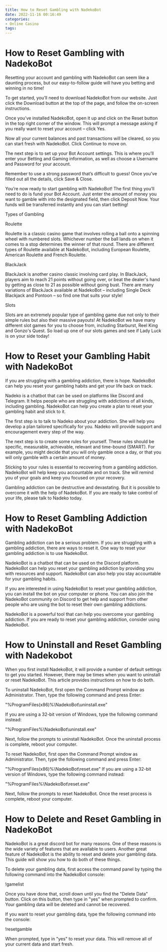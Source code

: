 ```yaml
---
title: How to Reset Gambling with NadekoBot 
date: 2022-11-16 00:16:49
categories:
- Online Casino
tags:
---
```



#  How to Reset Gambling with NadekoBot 

Resetting your account and gambling with NadekoBot can seem like a daunting process, but our easy-to-follow guide will have you betting and winning in no time!

To get started, you’ll need to download NadekoBot from our website. Just click the Download button at the top of the page, and follow the on-screen instructions.

Once you’ve installed NadekoBot, open it up and click on the Reset button in the top right corner of the window. This will prompt a message asking if you really want to reset your account – click Yes.

Now all your current balances and past transactions will be cleared, so you can start fresh with NadekoBot. Click Continue to move on.

The next step is to set up your Bot Account settings. This is where you’ll enter your Betting and Gaming information, as well as choose a Username and Password for your account.

Remember to use a strong password that’s difficult to guess! Once you’ve filled out all the details, click Save & Close.

You’re now ready to start gambling with NadekoBot! The first thing you’ll need to do is fund your Bot Account. Just enter the amount of money you want to gamble with into the designated field, then click Deposit Now. Your funds will be transferred instantly and you can start betting!

Types of Gambling  

  Roulette  

 Roulette is a classic casino game that involves rolling a ball onto a spinning wheel with numbered slots. Whichever number the ball lands on when it comes to a stop determines the winner of that round. There are different types of Roulette available at NadekoBot, including European Roulette, American Roulette and French Roulette.

  BlackJack 

 BlackJack is another casino classic involving card play. In BlackJack, players aim to reach 21 points without going over, or beat the dealer's hand by getting as close to 21 as possible without going bust. There are many variations of BlackJack available at NadekoBot – including Single Deck Blackjack and Pontoon – so find one that suits your style!

  Slots 

 Slots are an extremely popular type of gambling game due not only to their simple rules but also their massive payouts! At NadekoBot we have many different slot games for you to choose from, including Starburst, Reel King and Gonzo's Quest. So load up one of our slots games and see if Lady Luck is on your side today!

#  How to Reset your Gambling Habit with NadekoBot 

If you are struggling with a gambling addiction, there is hope. NadekoBot can help you reset your gambling habits and get your life back on track.

Nadeko is a chatbot that can be used on platforms like Discord and Telegram. It helps people who are struggling with addictions of all kinds, including gambling. NadekoBot can help you create a plan to reset your gambling habit and stick to it.

The first step is to talk to Nadeko about your addiction. She will help you develop a plan tailored specifically for you. Nadeko will provide support and encouragement every step of the way.

The next step is to create some rules for yourself. These rules should be specific, measurable, achievable, relevant and time-bound (SMART). For example, you might decide that you will only gamble once a day, or that you will only gamble with a certain amount of money.

Sticking to your rules is essential to recovering from a gambling addiction. NadekoBot will help keep you accountable and on track. She will remind you of your goals and keep you focused on your recovery.

Gambling addiction can be destructive and devastating. But it is possible to overcome it with the help of NadekoBot. If you are ready to take control of your life, please talk to Nadeko today.

#  How to Reset Gambling Addiction with NadekoBot 

Gambling addiction can be a serious problem. If you are struggling with a gambling addiction, there are ways to reset it. One way to reset your gambling addiction is to use NadekoBot.

NadekoBot is a chatbot that can be used on the Discord platform. NadekoBot can help you reset your gambling addiction by providing you with resources and support. NadekoBot can also help you stay accountable for your gambling habits.

If you are interested in using NadekoBot to reset your gambling addiction, you can install the bot on your computer or phone. You can also join the NadekoBot community on Discord to get help and support from other people who are using the bot to reset their own gambling addictions.

NadekoBot is a powerful tool that can help you overcome your gambling addiction. If you are ready to reset your gambling addiction, consider using NadekoBot.

#  How to Uninstall and Reset Gambling with Nadekobot 

When you first install NadekoBot, it will provide a number of default settings to get you started. However, there may be times when you want to uninstall or reset NadekoBot. This article provides instructions on how to do both.

To uninstall NadekoBot, first open the Command Prompt window as Administrator. Then, type the following command and press Enter:

"%ProgramFiles(x86)%\NadekoBot\uninstall.exe"

If you are using a 32-bit version of Windows, type the following command instead:

"%ProgramFiles%\NadekoBot\uninstall.exe"

Next, follow the prompts to uninstall NadekoBot. Once the uninstall process is complete, reboot your computer.

To reset NadekoBot, first open the Command Prompt window as Administrator. Then, type the following command and press Enter:

"%ProgramFiles(x86)%\NadekoBot\reset.exe"
If you are using a 32-bit version of Windows, type the following command instead:

"%ProgramFiles%\NadekoBot\reset.exe"

  Next, follow the prompts to reset NadekoBot. Once the reset process is complete, reboot your computer.

#  How to Delete and Reset Gambling in NadekoBot

NadekoBot is a great discord bot for many reasons. One of these reasons is the wide variety of features that are available to users. Another great feature of NadekoBot is the ability to reset and delete your gambling data. This guide will show you how to do both of these things.

To delete your gambling data, first access the command panel by typing the following command into the NadekoBot console:

!gamelist

Once you have done that, scroll down until you find the "Delete Data" button. Click on this button, then type in "yes" when prompted to confirm. Your gambling data will be deleted and cannot be recovered.

If you want to reset your gambling data, type the following command into the console:

!resetgamble

When prompted, type in "yes" to reset your data. This will remove all of your current data and start fresh.